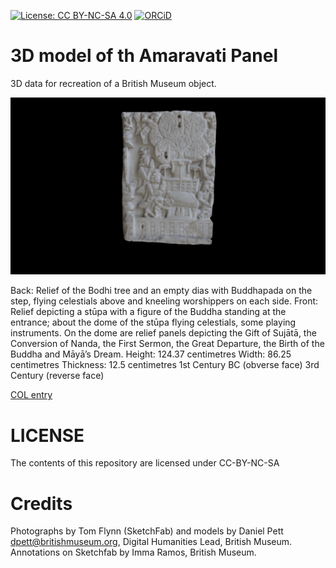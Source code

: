 
[![License: CC BY-NC-SA 4.0](https://img.shields.io/badge/License-CC%20BY--NC--SA%204.0-lightgrey.svg)](http://creativecommons.org/licenses/by-nc-sa/4.0/) 
[![ORCiD](https://img.shields.io/badge/ORCiD-0000--0002--0246--2335-green.svg)](http://orcid.org/0000-0002-0246-2335)


# 3D model of th Amaravati Panel

3D data for recreation of a British Museum object.

![](amaravati_double_sided_relief.gif)

Back: Relief of the Bodhi tree and an empty dias with Buddhapada on the step, flying celestials above and kneeling worshippers on each side.
Front: Relief depicting a stūpa with a figure of the Buddha standing at the entrance; about the dome of the stūpa flying celestials, some playing instruments. On the dome are relief panels depicting the Gift of Sujātā, the Conversion of Nanda, the First Sermon, the Great Departure, the Birth of the Buddha and Māyā’s Dream.
Height: 124.37 centimetres Width: 86.25 centimetres Thickness: 12.5 centimetres 1st Century BC (obverse face) 3rd Century (reverse face)

[COL entry](http://bit.ly/2cSDUtK)

# LICENSE
The contents of this repository are licensed under CC-BY-NC-SA

# Credits

Photographs by Tom Flynn (SketchFab) and models by Daniel Pett <dpett@britishmuseum.org>, Digital Humanities Lead, British Museum. Annotations on Sketchfab by Imma Ramos, British Museum.

